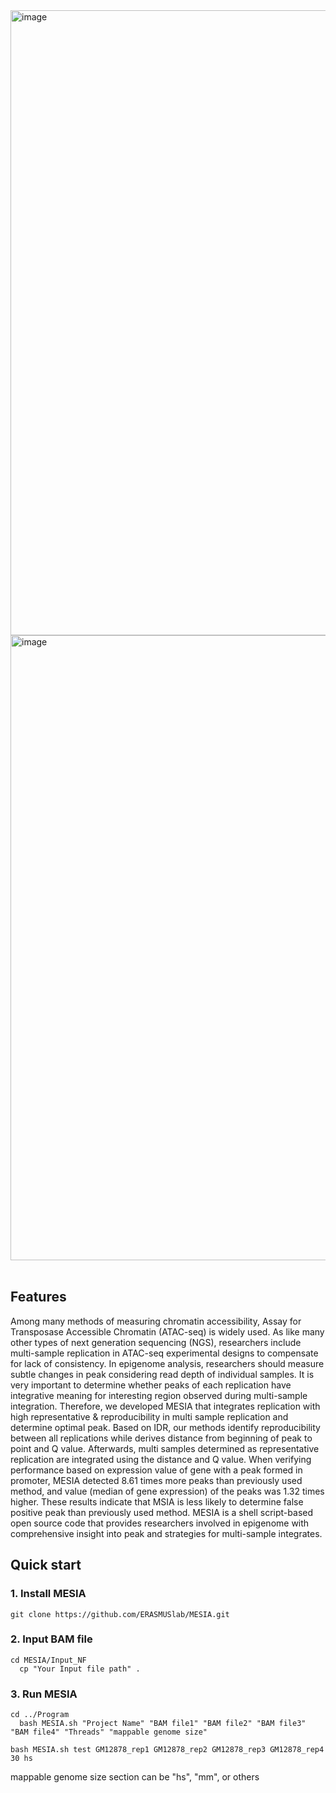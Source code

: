 <img width="1000" alt="image" src="https://github.com/ERASMUSlab/MESIA/assets/135592214/7375e99e-5819-40a1-90f0-9e9c43d1473d">


<img width="1000" alt="image" src="https://github.com/ERASMUSlab/MESIA/assets/135592214/6ee0de9b-ce09-4d50-9780-6c4133a21d27">
<br>
<br>

## <b>Features</b>
  Among many methods of measuring chromatin accessibility, Assay for Transposase Accessible Chromatin (ATAC-seq) is widely used. 
  As like many other types of next generation sequencing (NGS), researchers include multi-sample replication in ATAC-seq experimental designs 
  to compensate for lack of consistency. 
  In epigenome analysis, researchers should measure subtle changes in peak considering read depth of individual samples. 
  It is very important to determine whether peaks of each replication have integrative meaning for interesting region observed during multi-sample integration. 
  Therefore, we developed MESIA that integrates replication with high representative & reproducibility in multi sample replication and determine optimal peak. 
  Based on IDR, our methods identify reproducibility between all replications while derives distance from beginning of peak to point and Q value. 
  Afterwards, multi samples determined as representative replication are integrated using the distance and Q value. 
  When verifying performance based on expression value of gene with a peak formed in promoter, 
  MESIA detected 8.61 times more peaks than previously used method, and value (median of gene expression) of the peaks was 1.32 times higher. 
  These results indicate that MSIA is less likely to determine false positive peak than previously used method. 
  MESIA is a shell script-based open source code that provides researchers involved in epigenome with comprehensive insight into peak and strategies 
  for multi-sample integrates.
  
## <b>Quick start</b>
  ### <b>1. Install MESIA</b>
  <pre><code>git clone https://github.com/ERASMUSlab/MESIA.git</pre></code>
  
  ### <b>2. Input BAM file</b>
  <pre><code>cd MESIA/Input_NF
  cp "Your Input file path" . </pre></code>
  
  ### <b>3. Run MESIA</b>
  <pre><code>cd ../Program
  bash MESIA.sh "Project Name" "BAM file1" "BAM file2" "BAM file3" "BAM file4" "Threads" "mappable genome size"</pre></code>
  <pre><code>bash MESIA.sh test GM12878_rep1 GM12878_rep2 GM12878_rep3 GM12878_rep4 30 hs</pre></code>
  mappable genome size section can be "hs", "mm", or others
  
  



